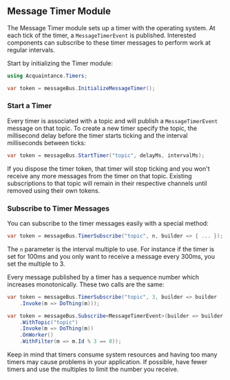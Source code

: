 ## Message Timer Module

The Message Timer module sets up a timer with the operating system. At each tick of the timer, a `MessageTimerEvent` is published. Interested components can subscribe to these timer messages to perform work at regular intervals.

Start by initializing the Timer module:

```csharp
using Acquaintance.Timers;

var token = messageBus.InitializeMessageTimer();
```

### Start a Timer

Every timer is associated with a topic and will publish a `MessageTimerEvent` message on that topic. To create a new timer specify the topic, the millisecond delay before the timer starts ticking and the interval milliseconds between ticks:

```csharp
var token = messageBus.StartTimer("topic", delayMs, intervalMs);
```

If you dispose the timer token, that timer will stop ticking and you won't receive any more messages from the timer on that topic. Existing subscriptions to that topic will remain in their respective channels until removed using their own tokens.

### Subscribe to Timer Messages

You can subscribe to the timer messages easily with a special method:

```csharp
var token = messageBus.TimerSubscribe("topic", n, builder => { ... });
```

The `n` parameter is the interval multiple to use. For instance if the timer is set for 100ms and you only want to receive a message every 300ms, you set the multiple to 3. 

Every message published by a timer has a sequence number which increases monotonically. These two calls are the same:

```csharp
var token = messageBus.TimerSubscribe("topic", 3, builder => builder
    .Invoke(m => DoThing(m)));

var token = messageBus.Subscribe<MessageTimerEvent>(builder => builder
    .WithTopic("topic")
    .Invoke(m => DoThing(m))
    .OnWorker()
    .WithFilter(m => m.Id % 3 == 0));
```

Keep in mind that timers consume system resources and having too many timers may cause problems in your application. If possible, have fewer timers and use the multiples to limit the number you receive.